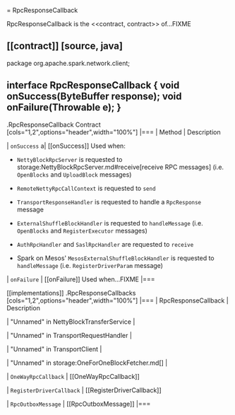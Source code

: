 = RpcResponseCallback

RpcResponseCallback is the <<contract, contract>> of...FIXME

[[contract]]
[source, java]
----
package org.apache.spark.network.client;

interface RpcResponseCallback {
  void onSuccess(ByteBuffer response);
  void onFailure(Throwable e);
}
----

.RpcResponseCallback Contract
[cols="1,2",options="header",width="100%"]
|===
| Method
| Description

| `onSuccess`
a| [[onSuccess]] Used when:

* `NettyBlockRpcServer` is requested to storage:NettyBlockRpcServer.md#receive[receive RPC messages] (i.e. `OpenBlocks` and `UploadBlock` messages)

* `RemoteNettyRpcCallContext` is requested to `send`

* `TransportResponseHandler` is requested to handle a `RpcResponse` message

* `ExternalShuffleBlockHandler` is requested to `handleMessage` (i.e. `OpenBlocks` and `RegisterExecutor` messages)

* `AuthRpcHandler` and `SaslRpcHandler` are requested to `receive`

* Spark on Mesos' `MesosExternalShuffleBlockHandler` is requested to `handleMessage` (i.e. `RegisterDriverParam` message)

| `onFailure`
| [[onFailure]] Used when...FIXME
|===

[[implementations]]
.RpcResponseCallbacks
[cols="1,2",options="header",width="100%"]
|===
| RpcResponseCallback
| Description

| "Unnamed" in NettyBlockTransferService
|

| "Unnamed" in TransportRequestHandler
|

| "Unnamed" in TransportClient
|

| "Unnamed" in storage:OneForOneBlockFetcher.md[]
|

| `OneWayRpcCallback`
| [[OneWayRpcCallback]]

| `RegisterDriverCallback`
| [[RegisterDriverCallback]]

| `RpcOutboxMessage`
| [[RpcOutboxMessage]]
|===
